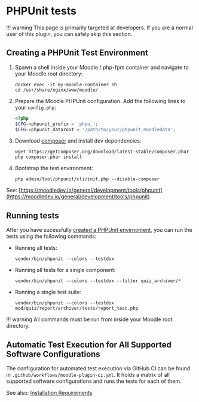 # PHPUnit tests

!!! warning
    This page is primarily targeted at developers. If you are a normal user of
    this plugin, you can safely skip this section.


## Creating a PHPUnit Test Environment

1. Spawn a shell inside your Moodle / php-fpm container and navigate to your
   Moodle root directory:
   ```text
   docker exec -it my-moodle-container sh
   cd /usr/share/nginx/www/moodle/
   ```
2. Prepare the Moodle PHPUnit configuration. Add the following lines to your
   `config.php`:
   ```php title="config.php"
   <?php
   $CFG->phpunit_prefix = 'phpu_';
   $CFG->phpunit_dataroot = '/path/to/your/phpunit_moodledata';
   ```
3. Download [composer](https://getcomposer.org/) and install dev dependencies:
   ```text
   wget https://getcomposer.org/download/latest-stable/composer.phar
   php composer.phar install
   ```
4. Bootstrap the test environment:
   ```text
   php admin/tool/phpunit/cli/init.php --disable-composer
   ```

See: [https://moodledev.io/general/development/tools/phpunit](https://moodledev.io/general/development/tools/phpunit)


## Running tests

After you have sucessfully [created a PHPUnit envirnoment](#creating-a-phpunit-test-environment),
you can run the tests using the following commands:

- Running all tests:
  ```text
  vendor/bin/phpunit --colors --testdox
  ```
- Running all tests for a single component:
  ```text
  vendor/bin/phpunit --colors --testdox --filter quiz_archiver/*
  ```
- Running a single test suite:
  ```text
  vendor/bin/phpunit --colors --testdox mod/quiz/report/archiver/tests/report_test.php
  ```
  
!!! warning
    All commands must be run from inside your Moodle root directory.


## Automatic Test Execution for All Supported Software Configurations

The configuration for automated test execution via GitHub CI can be found in
`.github/workflows/moodle-plugin-ci.yml`. It holds a matrix of all supported
software configurations and runs the tests for each of them.

See also: [Installation Requirements](/installation#requirements)
